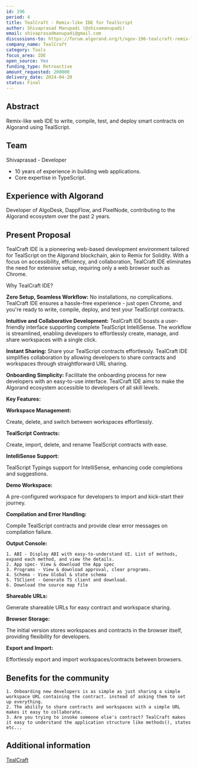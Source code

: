 ```yaml
---
id: 196
period: 4
title: TealCraft - Remix-like IDE for TealScript
author: Shivaprasad Manupadi (@shivamanupadi)
email: shivaprasadmanupadi@gmail.com
discussions-to: https://forum.algorand.org/t/xgov-196-tealcraft-remix-like-ide-for-tealscript/11845
company_name: TealCraft
category: Tools
focus_area: IDE
open_source: Yes
funding_type: Retroactive
amount_requested: 200000
delivery_date: 2024-04-20
status: Final
---
```


## Abstract
Remix-like web IDE to write, compile, test, and deploy smart contracts on Algorand using TealScript.

## Team
Shivaprasad - Developer
- 10 years of experience in building web applications.
- Core expertise in TypeScript.

## Experience with Algorand

Developer of AlgoDesk, DappFlow, and PixelNode, contributing to the Algorand ecosystem over the past 2 years.

## Present Proposal

TealCraft IDE is a pioneering web-based development environment tailored for TealScript on the Algorand blockchain, akin to Remix for Solidity. 
With a focus on accessibility, efficiency, and collaboration, TealCraft IDE eliminates the need for extensive setup, requiring only a web browser such as Chrome.

Why TealCraft IDE?

**Zero Setup, Seamless Workflow:**
No installations, no complications. TealCraft IDE ensures a hassle-free experience - just open Chrome, and you're ready to write, compile, deploy, and test your TealScript contracts.

**Intuitive and Collaborative Development:**
TealCraft IDE boasts a user-friendly interface supporting complete TealScript IntelliSense. The workflow is streamlined, enabling developers to effortlessly create, manage, and share workspaces with a single click.

**Instant Sharing:**
Share your TealScript contracts effortlessly. TealCraft IDE simplifies collaboration by allowing developers to share contracts and workspaces through straightforward URL sharing.

**Onboarding Simplicity:**
Facilitate the onboarding process for new developers with an easy-to-use interface. TealCraft IDE aims to make the Algorand ecosystem accessible to developers of all skill levels.

**Key Features:**

**Workspace Management:**

Create, delete, and switch between workspaces effortlessly.

**TealScript Contracts:**

Create, import, delete, and rename TealScript contracts with ease.

**IntelliSense Support:**

TealScript Typings support for IntelliSense, enhancing code completions and suggestions.

**Demo Workspace:**

A pre-configured workspace for developers to import and kick-start their journey.

**Compilation and Error Handling:**

Compile TealScript contracts and provide clear error messages on compilation failure.

**Output Console:**

    1. ABI - Display ABI with easy-to-understand UI. List of methods, expand each method, and view the details.
    2. App spec- View & download the App spec
    3. Programs - View & download approval, clear programs.
    4. Schema - View Global & state schema
    5. TSClient - Generate TS client and download.
    6. Download the source map file

**Shareable URLs:**

Generate shareable URLs for easy contract and workspace sharing.

**Browser Storage:**

The initial version stores workspaces and contracts in the browser itself, providing flexibility for developers.

**Export and Import:**

Effortlessly export and import workspaces/contracts between browsers.



## Benefits for the community

    1. Onboarding new developers is as simple as just sharing a simple workspace URL containing the contract. instead of asking them to set up everything.
    2. The ability to share contracts and workspaces with a simple URL makes it easy to collaborate.
    3. Are you trying to invoke someone else's contract? TealCraft makes it easy to understand the application structure like methods(), states etc...

## Additional information
<a href="https://tealcraft.org" target="_blank" >TealCraft</a>
